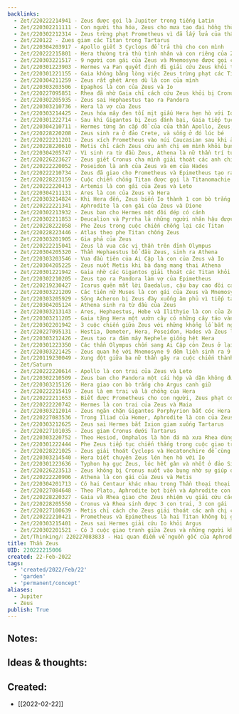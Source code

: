 ```yaml
---
backlinks:
  - Zet/220222214941 - Zeus được gọi là Jupiter trong tiếng Latin
  - Zet/220302211111 - Con người tha hóa, Zeus cho mưa tạo đại hồng thủy giết hết con người
  - Zet/220302212314 - Zeus trừng phạt Prometheus vì đã lấy lửa của thần ban cho con người
  - Zet/220122 - Zues giam các Titan trong Tartarus
  - Zet/220304203917 - Apollo giết 3 Cyclops để trả thù cho con mình
  - Zet/220222215801 - Hera thường trả thù tình nhân và con riêng của Zeus
  - Zet/220303221517 - 9 người con gái của Zeus và Mnemosyne được gọi chung là Muses
  - Zet/220301223903 - Hermes va Pan quyết định đi giải cứu Zeus khỏi tay Typhon
  - Zet/220301221155 - Gaia không bằng lòng việc Zeus trừng phạt các Titan
  - Zet/220304211259 - Zeus rất ghét Ares dù là con của mình
  - Zet/220303203506 - Epaphos là con của Zeus và Io
  - Zet/220227095851 - Rhea đã nhờ Gaia chỉ cách cứu Zeus khỏi bị Cronus nuốt
  - Zet/220302205935 - Zeus sai Hephaestus tạo ra Pandora
  - Zet/220303210736 - Hera là vợ của Zeus
  - Zet/220303214425 - Zeus hóa mây đen tối mịt giấu Hera hẹn hò với Io
  - Zet/220301222714 - Sau khi Gigantos bị Zeus đánh bại, Gaia tiếp tục nhờ Typhon
  - Zet/220304210711 - Hermes từng ăn cắp đồ của của thần Apollo, Zeus, Ares, Poseidon
  - Zet/220228220208 - Zeus sinh ra ở đảo Crete, và sống ở đó lúc bé
  - Zet/220222211201 - Zeus xích Prometheus vào núi Caucasian sau khi ăn cắp lửa cho con người
  - Zet/220228220610 - Metis chỉ cách Zeus cứu anh chị em mình khỏi bụng Cronus
  - Zet/220304205747 - Vì sinh ra từ đầu Zeus, Athena là nữ thần trí tuệ
  - Zet/220226223627 - Zeus giết Cronus cha mình giải thoát các anh chị mình
  - Zet/220222220052 - Poseidon là anh của Zeus và em của Hades
  - Zet/220222210734 - Zeus đã giao cho Prometheus và Epimetheus tạo ra con người
  - Zet/220228223159 - Cuộc chiến chống Titan được gọi là Titanomachie
  - Zet/220222220413 - Artemis là con gái của Zeus và Leto
  - Zet/220304211131 - Ares là con của Zeus và Hera
  - Zet/220303214824 - Khi Hera đến, Zeus biến Io thành 1 con bò trắng để giấu hiện trường ngoại tình
  - Zet/220222221341 - Aphrodite là con gái của Zeus và Dione
  - Zet/220302213932 - Zeus ban cho Hermes một đôi dép có cánh
  - Zet/220302211853 - Deucalion và Pyrrha là những người nhân hậu được Zeus cho sống sót vượt qua Đại hồng thủy
  - Zet/220228222058 - Phe Zeus trong cuộc chiến chống lại các Titan
  - Zet/220228223446 - Atlas theo phe Titan chống Zeus
  - Zet/220303201905 - Gia phả của Zeus
  - Zet/220222215041 - Zeus là vua các vị thần trên đỉnh Olympus
  - Zet/220304205320 - Thần Hephaestus bổ đầu Zeus, sinh ra Athena
  - Zet/220303203546 - Vua đầu tiên của Ai Cập là con của Zeus và Io
  - Zet/220304205225 - Zeus nuốt Metis khi bà đang mang thai Athena
  - Zet/220301221942 - Gaia nhờ các Gigantos giải thoát các Titan khỏi sự trừng phạt của Zeus
  - Zet/220302210205 - Zeus tạo ra Pandora làm vợ của Epimetheus
  - Zet/220219230427 - Icarus quên mất lời Daedalus, cậu bay cao đôi cánh tan chảy và cậu rớt xuống biển
  - Zet/220303221209 - Các tiên nữ Muses là con gái của Zeus và Mnemosyne
  - Zet/220303205929 - Sông Acheron bị Zeus đày xuống âm phủ vì tiếp tay cho Titan
  - Zet/220304205124 - Athena sinh ra từ đầu của Zeus
  - Zet/220303213143 - Ares, Hephaestus, Hebe và Ilithyie là con của Zeus và Hera
  - Zet/220303211205 - Gaia tặng Hera một vườn cây có những cây táo vàng nhân ngày Hera cưới Zeus
  - Zet/220302201942 - 3 cuộc chiến giữa Zeus với những khổng lồ bắt nguồn từ tác động của Gaia
  - Zet/220227095131 - Hestia, Demeter, Hera, Poseidon, Hades và Zeus là con của Cronus và Rhea
  - Zet/220303212426 - Zeus tạo ra đám mây Nephele giống hệt Hera
  - Zet/220301223350 - Các thần Olympus chốn sang Ai Cập còn Zeus ở lại đấu với Typhon
  - Zet/220303221425 - Zeus quan hệ với Mnemosyne 9 đêm liền sinh ra 9 người con gái
  - Zet/220119230049 - Xung đột giữa ba nữ thần gây ra cuộc chiến thành Troy
  - Zet/Saturn
  - Zet/220222220614 - Apollo là con trai của Zeus và Leto
  - Zet/220302210509 - Zeus ban cho Pandora một cái hộp và dặn không được mở ra
  - Zet/220303215126 - Hera giao con bò trắng cho Argus canh giữ
  - Zet/220222215419 - Zeus là em trai và là chồng của Hera
  - Zet/220222211653 - Biết được Prometheus cho con người, Zeus phạt con người thông qua Pandora
  - Zet/220222220742 - Hermes là con trai của Zeus và Maia
  - Zet/220303212014 - Zeus ngăn chặn Gigantos Porphyrion bắt cóc Hera
  - Zet/220227083536 - Trong Iliad của Homer, Aphrodite là con của Zeus và Dione
  - Zet/220303212625 - Zeus sai Hermes bắt Ixion giam xuống Tartarus
  - Zet/220227101035 - Zeus giam Cronus dưới Tartarus
  - Zet/220303220752 - Theo Hesiod, Omphalos là hòn đá mà xưa Rhea dùng để đánh tráo Zeus khỏi bị Cronus nuốt
  - Zet/220301222444 - Phe Zeus tiếp tục chiến thắng trong cuộc giao tranh với Gigantos
  - Zet/220228221025 - Zeus giải thoát Cyclops và Hecatonchire để cùng chống Cronus
  - Zet/220303214540 - Hera biết chuyện Zeus lén hẹn hò với Io
  - Zet/220301223636 - Typhon hạ gục Zeus, lóc hết gân và nhốt ở đảo Sicile
  - Zet/220226223513 - Zeus không bị Cronus nuốt vào bụng nhờ sự giúp đỡ của Gaia
  - Zet/220222220906 - Athena là con gái của Zeus và Metis
  - Zet/220304201713 - Có hai Centaur khác nhau trong Thần thoại thoại Hy Lạp
  - Zet/220227084648 - Theo Plato, Aphrodite bọt biển và Aphrodite con Zeus là hai nhân vật khác nhau
  - Zet/220228220327 - Gaia và Rhea giao cho Zeus nhiệm vụ giải cứu các anh chị khỏi bụng Cronus
  - Zet/220228205550 - Cronus và Rhea sinh được 3 con trai, 3 con gái
  - Zet/220227100639 - Metis chỉ cách cho Zeus giải thoát các anh chị của mình khỏi bụng Cronus
  - Zet/220222210421 - Prometheus và Epimetheus là hai Titan không bị giam trong Tartarus
  - Zet/220303215401 - Zeus sai Hermes giải cứu Io khỏi Argus
  - Zet/220302201521 - Có 3 cuộc giao tranh giữa Zeus và những người khổng lồ
  - Zet/Thinking/❕ 220227083833 - Hai quan điểm về nguồn gốc của Aphrodite
title: Thần Zeus
UID: 220222215006
created: 22-Feb-2022
tags:
  - 'created/2022/Feb/22'
  - 'garden'
  - 'permanent/concept'
aliases:
  - Jupiter
  - Zeus
publish: True
---
```


## Notes:


## Ideas & thoughts:



## Created:
- [[2022-02-22]]

